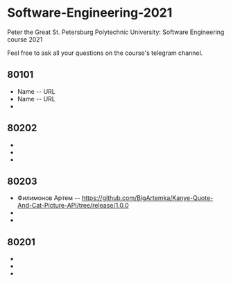 # Software-Engineering-2021
Peter the Great St. Petersburg Polytechnic University: Software Engineering course 2021

Feel free to ask all your questions on the course's telegram channel.

## 80101

- Name -- URL
- Name -- URL
-

## 80202

-
-
-

## 80203

- Филимонов Артем -- https://github.com/BigArtemka/Kanye-Quote-And-Cat-Picture-API/tree/release/1.0.0
- 
- 

## 80201

-
-
-
